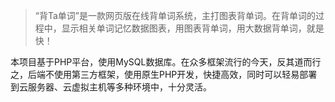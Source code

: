 > “背Ta单词”是一款网页版在线背单词系统，主打图表背单词。在背单词的过程中，显示相关单词记忆数据图表，用图表背单词，用大数据背单词，就是快！

本项目基于PHP平台，使用MySQL数据库。在众多框架流行的今天，反其道而行之，后端不使用第三方框架，使用原生PHP开发，快捷高效，同时可以轻易部署到云服务器、云虚拟主机等多种环境中，十分灵活。

<!-- include/intro.md -->
